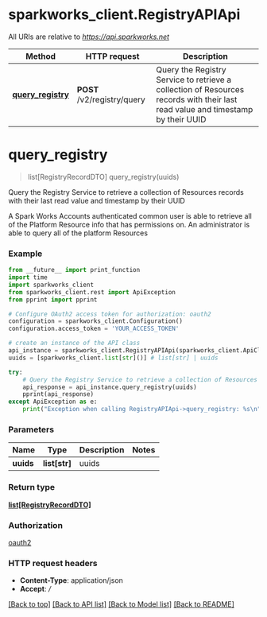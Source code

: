 # sparkworks_client.RegistryAPIApi

All URIs are relative to *https://api.sparkworks.net*

Method | HTTP request | Description
------------- | ------------- | -------------
[**query_registry**](RegistryAPIApi.md#query_registry) | **POST** /v2/registry/query | Query the Registry Service to retrieve a collection of Resources records with their last read value and timestamp by their UUID


# **query_registry**
> list[RegistryRecordDTO] query_registry(uuids)

Query the Registry Service to retrieve a collection of Resources records with their last read value and timestamp by their UUID

A Spark Works Accounts authenticated common user is able to retrieve all of the Platform Resource info that has permissions on. An administrator is able to query all of the platform Resources

### Example
```python
from __future__ import print_function
import time
import sparkworks_client
from sparkworks_client.rest import ApiException
from pprint import pprint

# Configure OAuth2 access token for authorization: oauth2
configuration = sparkworks_client.Configuration()
configuration.access_token = 'YOUR_ACCESS_TOKEN'

# create an instance of the API class
api_instance = sparkworks_client.RegistryAPIApi(sparkworks_client.ApiClient(configuration))
uuids = [sparkworks_client.list[str]()] # list[str] | uuids

try:
    # Query the Registry Service to retrieve a collection of Resources records with their last read value and timestamp by their UUID
    api_response = api_instance.query_registry(uuids)
    pprint(api_response)
except ApiException as e:
    print("Exception when calling RegistryAPIApi->query_registry: %s\n" % e)
```

### Parameters

Name | Type | Description  | Notes
------------- | ------------- | ------------- | -------------
 **uuids** | **list[str]**| uuids | 

### Return type

[**list[RegistryRecordDTO]**](RegistryRecordDTO.md)

### Authorization

[oauth2](../README.md#oauth2)

### HTTP request headers

 - **Content-Type**: application/json
 - **Accept**: */*

[[Back to top]](#) [[Back to API list]](../README.md#documentation-for-api-endpoints) [[Back to Model list]](../README.md#documentation-for-models) [[Back to README]](../README.md)

